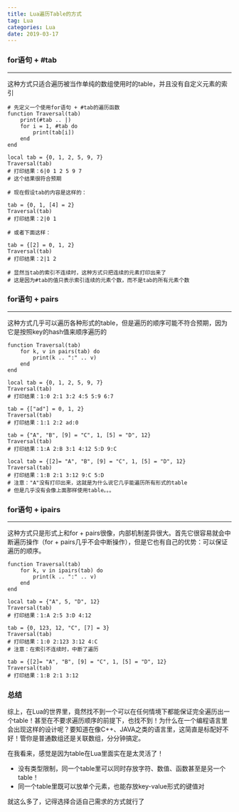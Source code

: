 ```yaml
---
title: Lua遍历Table的方式
tag: Lua
categories: Lua
date: 2019-03-17
---
```


### for语句 + #tab
---
这种方式只适合遍历被当作单纯的数组使用时的table，并且没有自定义元素的索引
```
# 先定义一个使用for语句 + #tab的遍历函数
function Traversal(tab) 
    print(#tab .. |)
    for i = 1, #tab do 
        print(tab[i]) 
    end 
end

local tab = {0, 1, 2, 5, 9, 7}
Traversal(tab)
# 打印结果：6|0 1 2 5 9 7
# 这个结果很符合预期

# 现在假设tab的内容是这样的：

tab = {0, 1, [4] = 2}
Traversal(tab)
# 打印结果：2|0 1

# 或者下面这样：

tab = {[2] = 0, 1, 2}
Traversal(tab)
# 打印结果：2|1 2

# 显然当tab的索引不连续时，这种方式只把连续的元素打印出来了
# 这是因为#tab的值只表示索引连续的元素个数，而不是tab的所有元素个数
```

### for语句 + pairs
---
这种方式几乎可以遍历各种形式的table，但是遍历的顺序可能不符合预期，因为它是按照key的hash值来顺序遍历的
```
function Traversal(tab) 
    for k, v in pairs(tab) do
        print(k .. ":" .. v)
    end
end

local tab = {0, 1, 2, 5, 9, 7} 
Traversal(tab)
# 打印结果：1:0 2:1 3:2 4:5 5:9 6:7

tab = {["ad"] = 0, 1, 2}
Traversal(tab)
# 打印结果：1:1 2:2 ad:0

tab = {"A", "B", [9] = "C", 1, [5] = "D", 12}
Traversal(tab)
# 打印结果：1:A 2:B 3:1 4:12 5:D 9:C

local tab = {[2]= "A", "B", [9] = "C", 1, [5] = "D", 12}
Traversal(tab)
# 打印结果：1:B 2:1 3:12 9:C 5:D
# 注意："A"没有打印出来，这就是为什么说它几乎能遍历所有形式的table
# 但是几乎没有会像上面那样使用table。。。
```

### for语句 + ipairs
---
这种方式只是形式上和for + pairs很像，内部机制差异很大。首先它很容易就会中断遍历操作（for + pairs几乎不会中断操作），但是它也有自己的优势：可以保证遍历的顺序。
```
function Traversal(tab) 
    for k, v in ipairs(tab) do
        print(k .. ":" .. v)
    end
end

local tab = {"A", 5, "D", 12}
Traversal(tab)
# 打印结果：1:A 2:5 3:D 4:12

tab = {0, 123, 12, "C", [7] = 3}
Traversal(tab)
# 打印结果：1:0 2:123 3:12 4:C
# 注意：在索引不连续时，中断了遍历

tab = {[2]= "A", "B", [9] = "C", 1, [5] = "D", 12}
Traversal(tab)
# 打印结果：1:B 2:1 3:12
```

### 总结
综上，在Lua的世界里，竟然找不到一个可以在任何情境下都能保证完全遍历出一个table！甚至在不要求遍历顺序的前提下，也找不到！为什么在一个编程语言里会出现这样的设计呢？要知道在像C++、JAVA之类的语言里，这简直是标配好不好！管你是普通数组还是关联数组，分分钟搞定。

在我看来，感觉是因为table在Lua里面实在是太灵活了！
* 没有类型限制，同一个table里可以同时存放字符、数值、函数甚至是另一个table！
* 同一个table里既可以放单个元素，也能存放key-value形式的键值对

就这么多了，记得选择合适自己需求的方式就行了